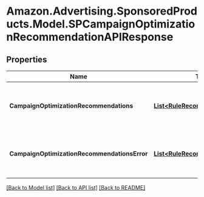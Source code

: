 # Amazon.Advertising.SponsoredProducts.Model.SPCampaignOptimizationRecommendationAPIResponse

## Properties

Name | Type | Description | Notes
------------ | ------------- | ------------- | -------------
**CampaignOptimizationRecommendations** | [**List&lt;RuleRecommendation&gt;**](RuleRecommendation.md) | List of successful campaign optimization recomendation for campaigns. | [optional] 
**CampaignOptimizationRecommendationsError** | [**List&lt;RuleRecommendationError&gt;**](RuleRecommendationError.md) | List of errors that occured when generating campaign optimization recommendation. | [optional] 

[[Back to Model list]](../README.md#documentation-for-models) [[Back to API list]](../README.md#documentation-for-api-endpoints) [[Back to README]](../README.md)

